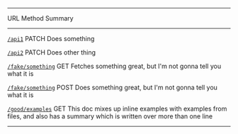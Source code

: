 -----------------------------------------------------------------------------------------------------------------------------------------------------------------------------------------------------------------------------------------------------------------------------------------------------------------------------------------------------------------------------------------------------------------------------------------------------------------------------------------------------------------------------------------------------------------------------------------------------------------------------------------------------------------------------------------------------------------------------------------------------------------------------------------------------------------------------------------------------------------------------------------------------------------------------------------------------------------------------------------------------------------------------------------------------------------------------------------------------------------------------------------------------------------------------------------------------------------------------------------------------------------------------------------------------------------------------------------------------------------------------------------------------------
URL                                                                                                                                                                                                                                                                                                                                                                                                                                                                                                                                                                                                                                                                                                                                                                Method                                                                                                                      Summary                                                                                                                                                                                                                                                                                                                                                                                                                                                                                                     
------------------------------------------------------------------------------------------------------------------------------------------------------------------------------------------------------------------------------------------------------------------------------------------------------------------------------------------------------------------------------------------------------------------------------------------------------------------------------------------------------------------------------------------------------------------------------------------------------------------------------------------------------------------------------------------------------------------------------------------------------------------ --------------------------------------------------------------------------------------------------------------------------- ------------------------------------------------------------------------------------------------------------------------------------------------------------------------------------------------------------------------------------------------------------------------------------------------------------------------------------------------------------------------------------------------------------------------------------------------------------------------------------------------------------
[`/api1`](#api-patch-api1)                                                                                                                                                                                                                                                                                                                                                                                                                                                                                                                                                                                                                                                                                                                                         PATCH                                                                                                                       Does something                                                                                                                                                                                                                                                                                                                                                                                                                                                                                              

[`/api2`](#api-patch-api2)                                                                                                                                                                                                                                                                                                                                                                                                                                                                                                                                                                                                                                                                                                                                         PATCH                                                                                                                       Does other thing                                                                                                                                                                                                                                                                                                                                                                                                                                                                                            

[`/fake/something`](#api-get-fakesomething)                                                                                                                                                                                                                                                                                                                                                                                                                                                                                                                                                                                                                                                                                                                        GET                                                                                                                         Fetches something great, but I'm not gonna tell you what it is                                                                                                                                                                                                                                                                                                                                                                                                                                              

[`/fake/something`](#api-post-fakesomething)                                                                                                                                                                                                                                                                                                                                                                                                                                                                                                                                                                                                                                                                                                                       POST                                                                                                                        Does something great, but I'm not gonna tell you what it is                                                                                                                                                                                                                                                                                                                                                                                                                                                 

[`/good/examples`](#api-get-goodexamples)                                                                                                                                                                                                                                                                                                                                                                                                                                                                                                                                                                                                                                                                                                                          GET                                                                                                                         This doc mixes up inline examples with examples from files, and also has a summary which is written over more than one line                                                                                                                                                                                                                                                                                                                                                                                 

-----------------------------------------------------------------------------------------------------------------------------------------------------------------------------------------------------------------------------------------------------------------------------------------------------------------------------------------------------------------------------------------------------------------------------------------------------------------------------------------------------------------------------------------------------------------------------------------------------------------------------------------------------------------------------------------------------------------------------------------------------------------------------------------------------------------------------------------------------------------------------------------------------------------------------------------------------------------------------------------------------------------------------------------------------------------------------------------------------------------------------------------------------------------------------------------------------------------------------------------------------------------------------------------------------------------------------------------------------------------------------------------------------------

